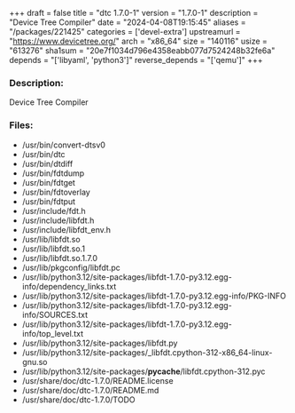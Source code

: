 +++
draft = false
title = "dtc 1.7.0-1"
version = "1.7.0-1"
description = "Device Tree Compiler"
date = "2024-04-08T19:15:45"
aliases = "/packages/221425"
categories = ['devel-extra']
upstreamurl = "https://www.devicetree.org/"
arch = "x86_64"
size = "140116"
usize = "613276"
sha1sum = "20e7f1034d796e4358eabb077d7524248b32fe6a"
depends = "['libyaml', 'python3']"
reverse_depends = "['qemu']"
+++
### Description: 
Device Tree Compiler

### Files: 
* /usr/bin/convert-dtsv0
* /usr/bin/dtc
* /usr/bin/dtdiff
* /usr/bin/fdtdump
* /usr/bin/fdtget
* /usr/bin/fdtoverlay
* /usr/bin/fdtput
* /usr/include/fdt.h
* /usr/include/libfdt.h
* /usr/include/libfdt_env.h
* /usr/lib/libfdt.so
* /usr/lib/libfdt.so.1
* /usr/lib/libfdt.so.1.7.0
* /usr/lib/pkgconfig/libfdt.pc
* /usr/lib/python3.12/site-packages/libfdt-1.7.0-py3.12.egg-info/dependency_links.txt
* /usr/lib/python3.12/site-packages/libfdt-1.7.0-py3.12.egg-info/PKG-INFO
* /usr/lib/python3.12/site-packages/libfdt-1.7.0-py3.12.egg-info/SOURCES.txt
* /usr/lib/python3.12/site-packages/libfdt-1.7.0-py3.12.egg-info/top_level.txt
* /usr/lib/python3.12/site-packages/libfdt.py
* /usr/lib/python3.12/site-packages/_libfdt.cpython-312-x86_64-linux-gnu.so
* /usr/lib/python3.12/site-packages/__pycache__/libfdt.cpython-312.pyc
* /usr/share/doc/dtc-1.7.0/README.license
* /usr/share/doc/dtc-1.7.0/README.md
* /usr/share/doc/dtc-1.7.0/TODO
